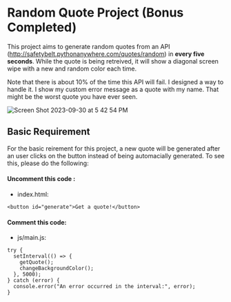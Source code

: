# Random Quote Project (Bonus Completed)
This project aims to generate random quotes from an API (http://safetybelt.pythonanywhere.com/quotes/random) in <strong>every five seconds</strong>. While the quote is being retreived, it will show a diagonal screen wipe with a new and random color each time.

Note that there is about 10% of the time this API will fail. I designed a way to handle it. 
I show my custom error message as a quote with my name. That might be the worst quote you have ever seen.


![Screen Shot 2023-09-30 at 5 42 54 PM](https://github.com/WingNinCheung/random-quote/assets/96600317/b7f788b3-17d0-42c5-bb59-3ce37a470ac0)


## Basic Requirement
For the basic reirement for this project, a new quote will be generated after an user clicks on the button instead of being automacially generated. 
To see this, please do the following:

#### Uncomment this code :
- index.html:
```
<button id="generate">Get a quote!</button>
```

#### Comment this code:
- js/main.js:
 
```
try {
  setInterval(() => {
    getQuote();
    changeBackgroundColor();
  }, 5000);
} catch (error) {
  console.error("An error occurred in the interval:", error);
}
  ```
